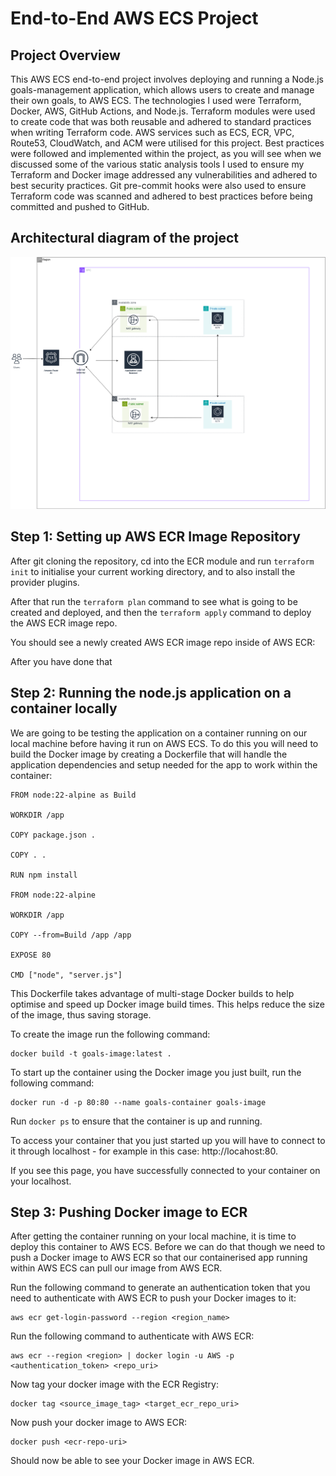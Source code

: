 <h1>End-to-End AWS ECS Project</h1>

<h2> Project Overview </h2>

This AWS ECS end-to-end project involves deploying and running a Node.js goals-management application, which allows users to create and manage their own goals, to AWS ECS. The technologies I used were Terraform, Docker, AWS, GitHub Actions, and Node.js. Terraform modules were used to create code that was both reusable and adhered to standard practices when writing Terraform code. AWS services such as ECS, ECR, VPC, Route53, CloudWatch, and ACM were utilised for this project. Best practices were followed and implemented within the project, as you will see when we discussed some of the various static analysis tools I used to ensure my Terraform and Docker image addressed any vulnerabilities and adhered to best security practices. Git pre-commit hooks were also used to ensure Terraform code was scanned and adhered to best practices before being committed and pushed to GitHub.

<h2> Architectural diagram of the project </h2>

![Architecture](images/Architecture.drawio.png)

<h2> Step 1: Setting up AWS ECR Image Repository </h2>

After git cloning the repository, cd into the ECR module and run ``` terraform init ``` to initialise your current working directory, and to also install the provider plugins.

After that run the ``` terraform plan ``` command to see what is going to be created and deployed, and then the ``` terraform apply ``` command to deploy the AWS ECR image repo.

You should see a newly created AWS ECR image repo inside of AWS ECR:
<screenshot of AWS ECR image repo>

After you have done that

<h2> Step 2: Running the node.js application on a container locally </h2>
We are going to be testing the application on a container running on our local machine before having it run on AWS ECS. To do this you will need to build the Docker image by creating a Dockerfile that will handle the application dependencies and setup needed for the app to work within the container:

```hcl
FROM node:22-alpine as Build

WORKDIR /app

COPY package.json .

COPY . .

RUN npm install

FROM node:22-alpine

WORKDIR /app

COPY --from=Build /app /app

EXPOSE 80

CMD ["node", "server.js"]
```

This Dockerfile takes advantage of multi-stage Docker builds to help optimise and speed up Docker image build times. This helps reduce the size of the image, thus saving storage.

To create the image run the following command:

```hcl
docker build -t goals-image:latest .
```

To start up the container using the Docker image you just built, run the following command:

```hcl
docker run -d -p 80:80 --name goals-container goals-image
```

Run `docker ps` to ensure that the container is up and running.

To access your container that you just started up you will have to connect to it through localhost - for example in this case: http://locahost:80.

<Screenshot of application>

If you see this page, you have successfully connected to your container on your localhost.

<h2> Step 3: Pushing Docker image to ECR </h2>

After getting the container running on your local machine, it is time to deploy this container to AWS ECS. Before we can do that though we need to push a Docker image to AWS ECR so that our containerised app running within AWS ECS can pull our image from AWS ECR.

Run the following command to generate an authentication token that you need to authenticate with AWS ECR to push your Docker images to it:

```hcl
aws ecr get-login-password --region <region_name>
```

Run the following command to authenticate with AWS ECR:

```hcl
aws ecr --region <region> | docker login -u AWS -p <authentication_token> <repo_uri>
```

Now tag your docker image with the ECR Registry:

```hcl
docker tag <source_image_tag> <target_ecr_repo_uri>
```

Now push your docker image to AWS ECR:

```hcl
docker push <ecr-repo-uri>
```

Should now be able to see your Docker image in AWS ECR.


